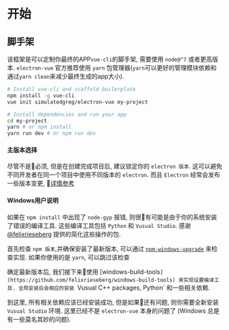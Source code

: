 # 开始

## 脚手架

该框架是可以定制你最终的APP`vue-cli`的脚手架, 需要使用 `node@^7` 或者更高版本. `electron-vue` 官方推荐使用 `yarn` 包管理器(`yarn`可以更好的管理模块依赖和通过`yarn clean`来减少最终生成的app大小).

```bash
# Install vue-cli and scaffold boilerplate
npm install -g vue-cli
vue init simulatedgreg/electron-vue my-project

# Install dependencies and run your app
cd my-project
yarn # or npm install
yarn run dev # or npm run dev
```

#### 主版本选择

尽管不是必须, 但是在创建完成项目后, 建议锁定你的 `electron 版本`. 这可以避免不同开发者在同一个项目中使用不同版本的 `electron`. 而且 `Electron` 经常会发布一些版本变更, [详情参考](http://electron.atom.io/docs/tutorial/electron-versioning/)

#### Windows用户说明

如果在 `npm install` 中出现了 `node-gyp` 报错, 则很有可能是由于你的系统安装了错误的编译工具. 这些编译工具包括 `Python` 和 `Vusual Studio`. 感谢 [@felixrieseberg](https://github.com/felixrieseberg) 提供的简化这些操作的包.

首先检查 `npm 版本`,并确保安装了最新版本, 可以通过 [`npm-windows-upgrade`](https://github.com/felixrieseberg/npm-windows-upgrade) 来检查实现. 如果你使用的是 `yarn`, 可以跳过该检查

确定最新版本后, 我们接下来使用 [windows-build-tools`](https://github.com/felixrieseberg/windows-build-tools) 来实现设置编译工具. 全局安装后会相应的安装 `Vusual C++ packages, Python` 和一些相关依赖.

到这里, 所有相关依赖应该已经安装成功, 但是如果还有问题, 则你需要全新安装 `Vusual Studio` 环境. 这里已经不是 `electron-vue` 本身的问题了 (Windows 总是有一些莫名其妙的问题).